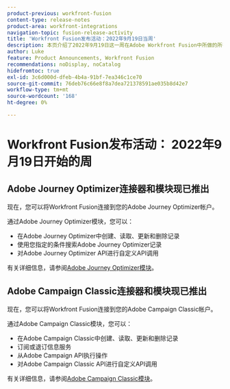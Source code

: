 ```yaml
---
product-previous: workfront-fusion
content-type: release-notes
product-area: workfront-integrations
navigation-topic: fusion-release-activity
title: 'Workfront Fusion发布活动：2022年9月19日当周'
description: 本页介绍了2022年9月19日这一周在Adobe Workfront Fusion中所做的所有增强。
author: Luke
feature: Product Announcements, Workfront Fusion
recommendations: noDisplay, noCatalog
hidefromtoc: true
exl-id: 3c6d000d-dfeb-4b4a-91bf-7ea346c1ce70
source-git-commit: 76deb76c66e8f8a7dea721378591ae035b8d42e7
workflow-type: tm+mt
source-wordcount: '168'
ht-degree: 0%

---
```


# Workfront Fusion发布活动： 2022年9月19日开始的周

## Adobe Journey Optimizer连接器和模块现已推出

现在，您可以将Workfront Fusion连接到您的Adobe Journey Optimizer帐户。

通过Adobe Journey Optimizer模块，您可以：
* 在Adobe Journey Optimizer中创建、读取、更新和删除记录
* 使用您指定的条件搜索Adobe Journey Optimizer记录
* 对Adobe Journey Optimizer API进行自定义API调用

有关详细信息，请参阅[Adobe Journey Optimizer模块](/help/quicksilver/workfront-fusion/apps-and-their-modules/adobe-journey-optimizer-modules.md)。

## Adobe Campaign Classic连接器和模块现已推出

现在，您可以将Workfront Fusion连接到您的Adobe Campaign Classic帐户。

通过Adobe Campaign Classic模块，您可以：
* 在Adobe Campaign Classic中创建、读取、更新和删除记录
* 订阅或退订信息服务
* 从Adobe Campaign API执行操作
* 对Adobe Campaign Classic API进行自定义API调用

有关详细信息，请参阅[Adobe Campaign Classic模块](/help/quicksilver/workfront-fusion/apps-and-their-modules/adobe-campaign-classic-connector.md)。
